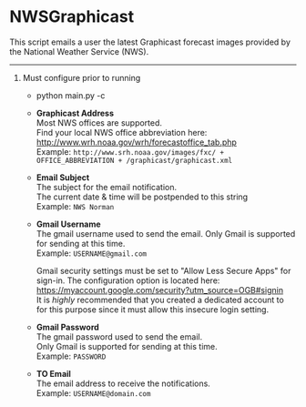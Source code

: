 # NWSGraphicast

This script emails a user the latest Graphicast forecast images provided by the National Weather Service (NWS).

---

1. Must configure prior to running
	* python main.py -c
	* **Graphicast Address**  
	   Most NWS offices are supported.  
	   Find your local NWS office abbreviation here: http://www.wrh.noaa.gov/wrh/forecastoffice_tab.php  
	   Example: `http://www.srh.noaa.gov/images/fxc/ + OFFICE_ABBREVIATION + /graphicast/graphicast.xml`  
	     
	* **Email Subject**  
	   The subject for the email notification.  
	   The current date & time will be postpended to this string  
	   Example: `NWS Norman`  
	     
	* **Gmail Username**  
	   The gmail username used to send the email.
	   Only Gmail is supported for sending at this time.  
	   Example: `USERNAME@gmail.com`  
	   
	   Gmail security settings must be set to "Allow Less Secure Apps" for sign-in.  The configuration option is located here: https://myaccount.google.com/security?utm_source=OGB#signin  
	   It is *highly* recommended that you created a dedicated account to for this purpose since it must allow this insecure login setting.
	 
	* **Gmail Password**  
	   The gmail password used to send the email.  
	   Only Gmail is supported for sending at this time.  
	   Example: `PASSWORD`     
	   
	* **TO Email**  
	   The email address to receive the notifications.  
	   Example: `USERNAME@domain.com`   
	   	
	